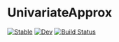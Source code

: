 # UnivariateApprox

[![Stable](https://img.shields.io/badge/docs-stable-blue.svg)](https://dannys4.github.io/UnivariateApprox.jl/stable/)
[![Dev](https://img.shields.io/badge/docs-dev-blue.svg)](https://dannys4.github.io/UnivariateApprox.jl/dev/)
[![Build Status](https://github.com/dannys4/UnivariateApprox.jl/actions/workflows/CI.yml/badge.svg?branch=main)](https://github.com/dannys4/UnivariateApprox.jl/actions/workflows/CI.yml?query=branch%3Amain)
